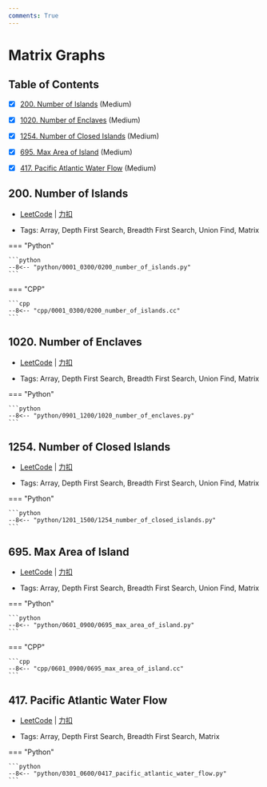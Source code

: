 ```yaml
---
comments: True
---
```


# Matrix Graphs

## Table of Contents

- [x] [200. Number of Islands](#200-number-of-islands) (Medium)
- [x] [1020. Number of Enclaves](#1020-number-of-enclaves) (Medium)
- [x] [1254. Number of Closed Islands](#1254-number-of-closed-islands) (Medium)
- [x] [695. Max Area of Island](#695-max-area-of-island) (Medium)
- [x] [417. Pacific Atlantic Water Flow](#417-pacific-atlantic-water-flow) (Medium)


## 200. Number of Islands

-    [LeetCode](https://leetcode.com/problems/number-of-islands/) | [力扣](https://leetcode.cn/problems/number-of-islands/)

-   Tags: Array, Depth First Search, Breadth First Search, Union Find, Matrix

=== "Python"

    ```python
    --8<-- "python/0001_0300/0200_number_of_islands.py"
    ```

=== "CPP"

    ```cpp
    --8<-- "cpp/0001_0300/0200_number_of_islands.cc"
    ```



## 1020. Number of Enclaves

-    [LeetCode](https://leetcode.com/problems/number-of-enclaves/) | [力扣](https://leetcode.cn/problems/number-of-enclaves/)

-   Tags: Array, Depth First Search, Breadth First Search, Union Find, Matrix

=== "Python"

    ```python
    --8<-- "python/0901_1200/1020_number_of_enclaves.py"
    ```



## 1254. Number of Closed Islands

-    [LeetCode](https://leetcode.com/problems/number-of-closed-islands/) | [力扣](https://leetcode.cn/problems/number-of-closed-islands/)

-   Tags: Array, Depth First Search, Breadth First Search, Union Find, Matrix

=== "Python"

    ```python
    --8<-- "python/1201_1500/1254_number_of_closed_islands.py"
    ```



## 695. Max Area of Island

-    [LeetCode](https://leetcode.com/problems/max-area-of-island/) | [力扣](https://leetcode.cn/problems/max-area-of-island/)

-   Tags: Array, Depth First Search, Breadth First Search, Union Find, Matrix

=== "Python"

    ```python
    --8<-- "python/0601_0900/0695_max_area_of_island.py"
    ```

=== "CPP"

    ```cpp
    --8<-- "cpp/0601_0900/0695_max_area_of_island.cc"
    ```



## 417. Pacific Atlantic Water Flow

-    [LeetCode](https://leetcode.com/problems/pacific-atlantic-water-flow/) | [力扣](https://leetcode.cn/problems/pacific-atlantic-water-flow/)

-   Tags: Array, Depth First Search, Breadth First Search, Matrix

=== "Python"

    ```python
    --8<-- "python/0301_0600/0417_pacific_atlantic_water_flow.py"
    ```



